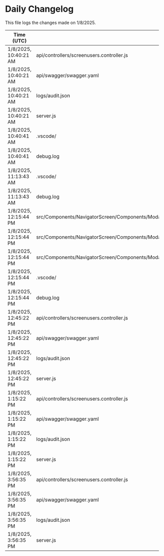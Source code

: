 # Daily Changelog

This file logs the changes made on 1/8/2025.

| Time (UTC)             | Files Modified                    | Changes (Addition/Deletion) |
|------------------------|-----------------------------------|-----------------------------|
| 1/8/2025, 10:40:21 AM | api/controllers/screenusers.controller.js | 4 Additions & 4 Deletions |
| 1/8/2025, 10:40:21 AM | api/swagger/swagger.yaml | 6 Additions & 6 Deletions |
| 1/8/2025, 10:40:21 AM | logs/audit.json | 10 Additions & 10 Deletions |
| 1/8/2025, 10:40:21 AM | server.js | 4 Additions & 4 Deletions |
| 1/8/2025, 10:40:41 AM | .vscode/ | 0 Additions & 0 Deletions|
| 1/8/2025, 10:40:41 AM | debug.log | 0 Additions & 0 Deletions|
| 1/8/2025, 11:13:43 AM | .vscode/ | 0 Additions & 0 Deletions|
| 1/8/2025, 11:13:43 AM | debug.log | 0 Additions & 0 Deletions|
| 1/8/2025, 12:15:44 PM | src/Components/NavigatorScreen/Components/Modal/ModalRight/Banquet/NewPreviewUI/NewPreviewLeftCustomisationData.js | 9 Additions & 6 Deletions|
| 1/8/2025, 12:15:44 PM | src/Components/NavigatorScreen/Components/Modal/ModalRight/Banquet/NewPreviewUI/NewPreviewLeftCustomisationList.js | 1 Additions & 0 Deletions|
| 1/8/2025, 12:15:44 PM | src/Components/NavigatorScreen/Components/Modal/ModalRight/BookModelRight.js | 2 Additions & 0 Deletions|
| 1/8/2025, 12:15:44 PM | .vscode/ | 0 Additions & 0 Deletions|
| 1/8/2025, 12:15:44 PM | debug.log | 0 Additions & 0 Deletions|
| 1/8/2025, 12:45:22 PM | api/controllers/screenusers.controller.js | 9 Additions & 9 Deletions|
| 1/8/2025, 12:45:22 PM | api/swagger/swagger.yaml | 20 Additions & 20 Deletions|
| 1/8/2025, 12:45:22 PM | logs/audit.json | 10 Additions & 10 Deletions|
| 1/8/2025, 12:45:22 PM | server.js | 4 Additions & 4 Deletions|
| 1/8/2025, 1:15:22 PM | api/controllers/screenusers.controller.js | 9 Additions & 9 Deletions|
| 1/8/2025, 1:15:22 PM | api/swagger/swagger.yaml | 20 Additions & 20 Deletions|
| 1/8/2025, 1:15:22 PM | logs/audit.json | 10 Additions & 10 Deletions|
| 1/8/2025, 1:15:22 PM | server.js | 4 Additions & 4 Deletions|
| 1/8/2025, 3:56:35 PM | api/controllers/screenusers.controller.js | 4 Additions & 4 Deletions|
| 1/8/2025, 3:56:35 PM | api/swagger/swagger.yaml | 6 Additions & 6 Deletions|
| 1/8/2025, 3:56:35 PM | logs/audit.json | 10 Additions & 10 Deletions|
| 1/8/2025, 3:56:35 PM | server.js | 4 Additions & 4 Deletions|

